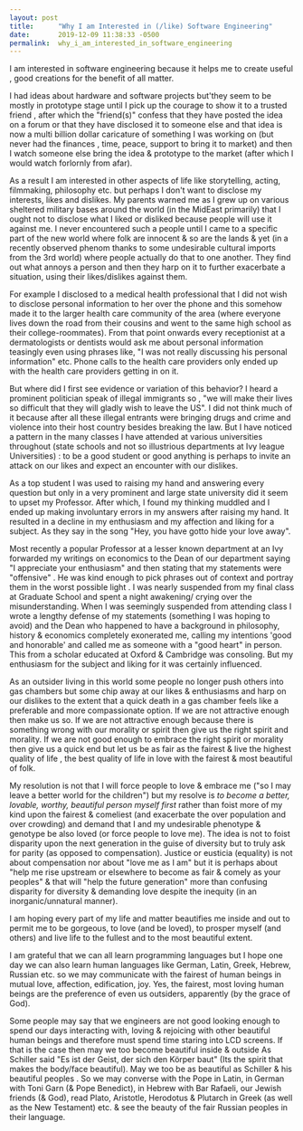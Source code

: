 ```yaml
---
layout: post
title:      "Why I am Interested in (/like) Software Engineering"
date:       2019-12-09 11:38:33 -0500
permalink:  why_i_am_interested_in_software_engineering
---
```



I am interested in software engineering because it helps me to create useful , good creations for the benefit of all matter.

I had ideas about hardware and software projects but'they seem to be mostly in prototype stage until I pick up the courage to show it to a trusted friend , after which the "friend(s)" confess that they have posted the idea on a forum or that they have disclosed it to someone else and that idea is now a multi billion dollar caricature of something I was working on (but never had the finances , time, peace, support to bring it to market) and then I watch someone else bring the idea & prototype to the market (after which I would watch forlornly from afar).


As a result I am interested in other aspects of life like storytelling, acting, filmmaking, philosophy etc. but perhaps I don't want to disclose my interests, likes and dislikes. My parents warned me as I grew up on various sheltered  military bases around the world (in the MidEast primarily) that I ought not to disclose what I liked or disliked because people will use it against me. I never encountered such a people until I came to a  specific part of the new world  where folk are innocent & so are the lands & yet (in a recently observed phenom thanks to some undesirable cultural imports from the 3rd world) where people actually do that to one another. They find out what annoys a person and then they harp on it to further exacerbate a situation, using their likes/dislikes against them.  

For example I disclosed to a medical health professional that I did not wish to disclose personal information to her over the phone and this somehow made it to the larger health care community of the area (where everyone lives down the road from their cousins and went to the same high school as their college-roommates). From that point onwards every receptionist at a dermatologists or dentists would ask me about personal information teasingly even using phrases like, "I was not really discussing his personal information" etc. Phone calls to the health care providers only ended up with the health care providers getting in on it. 

But where did I first see evidence or variation of this behavior? I heard a prominent politician speak of illegal immigrants so , "we will make their lives so difficult that they will gladly wish to leave the US". I did not think much of it because after all these illegal entrants were bringing drugs and crime and violence into their host country besides breaking the law. But I have noticed a pattern in the many classes I have attended at various universities throughout (state schools and not so illustrious departments at Ivy league Universities) : to be a good student or good anything is perhaps to invite an attack on our likes and expect an encounter with our dislikes. 

As a top student I was used to raising my hand and answering every question but only in a very prominent and large state university did it seem to upset my Professor. After which, I found my thinking muddled and I ended up making involuntary errors in my answers after raising my hand. It resulted in a decline in my enthusiasm and my affection and liking for a subject. As they say in the song "Hey, you have gotto hide your love away".

Most recently a popular Professor at a lesser known department at an Ivy  forwarded my writings on economics to the Dean of our department saying  "I appreciate your enthusiasm" and then stating that my statements were "offensive" . He was kind enough to pick phrases out of context and portray them in the worst possible light . I was nearly suspended from my final class at Graduate School and spent a night awakening/ crying over the misunderstanding. When I was seemingly suspended from attending class I wrote a lengthy defense of my statements (something I was hoping to avoid) and the Dean who happened to have a background in philosophy, history & economics completely exonerated me, calling my intentions 'good and honorable' and called me as someone with a "good heart" in person. This from a scholar educated at Oxford & Cambridge was consoling. But my enthusiasm for the subject and liking for it was certainly influenced.

As an outsider living in this world some people no longer push others into gas chambers but some chip away at our likes & enthusiasms and harp on our dislikes to the extent that a quick death in a gas chamber feels like a preferable and more compassionate option.  If we are not attractive enough then make us so. If we are not attractive enough because there is something wrong with our morality or spirit then give us the right spirit and morality. If we are not good enough to embrace the right spirit or morality then give us a quick end but let us be as fair as the fairest & live the highest quality of life , the best quality of life in love with the fairest & most beautiful of folk. 

My resolution is not that I will force people to love & embrace me ("so I may leave a better world for the children") but my resolve is *to become a better, lovable, worthy, beautiful person myself first* rather than foist more of my kind upon the fairest & comeliest (and exacerbate the over population and over crowding) and demand that I and my undesirable phenotype & genotype be also loved (or force people to love me).  The idea is not to foist disparity upon the next generation in the guise of diversity but to truly ask for parity (as opposed to compensation). Justice or eusticia (equality) is not about compensation nor about "love me as I am" but it is perhaps about "help me rise upstream or elsewhere to become as fair & comely as your peoples" & that will "help the future generation" more than confusing disparity for diversity & demanding love despite the inequity (in an inorganic/unnatural manner).

I am hoping every part of my life and matter beautifies me inside and out to permit me to be gorgeous, to love (and be loved), to prosper myself (and others) and live life to the fullest and to the most beautiful extent.

I am grateful that we can all learn programming languages but I hope one day we can also learn human languages like German, Latin, Greek, Hebrew, Russian etc. so we may communicate with the fairest of human beings in mutual love, affection, edification, joy.  Yes, the fairest, most loving human beings are the preference of even us outsiders, apparently (by the grace of God).

Some people may say that we engineers are not good looking enough to spend our days interacting with, loving & rejoicing with other beautiful human beings and therefore must spend time staring into LCD screens. If that is the case then may we too become beautiful inside & outside As Schiller said "Es ist der Geist, der sich den Körper baut" (Its the spirit that makes the body/face beautiful). May we too be as beautiful as Schiller & his beautiful peoples . So we may converse with the Pope in Latin, in German with Toni Garn (& Pope Benedict), in Hebrew with Bar Rafaeli, our Jewish friends (& God), read Plato, Aristotle, Herodotus & Plutarch in Greek (as well as the New Testament) etc. & see the beauty of the fair Russian peoples in their language.
